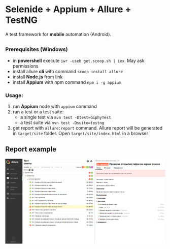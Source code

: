 # Selenide + Appium + Allure + TestNG
A test framework for **mobile** automation (Android).
##
### Prerequisites (Windows)
* in **powershell** execute `iwr -useb get.scoop.sh | iex`. May ask permissions
* install allure **cli** with command `scoop install allure`
* install **Node.js** from [link][link]
* install **Appium** with npm command `npm i -g appium`

### Usage:
1. run **Appium** node with `appium` command
2. run a test or a test suite:
    * a single test via `mvn test -Dtest=GiphyTest`
    * a test suite via `mvn test -Dsuite=testng`
3. get report with `allure:report` command. Allure report will be generated in `target/site` folder. Open `target/site/index.html` in a browser
##
## Report example
![report example](src/test/resources/report_example.png)

[link]: https://nodejs.org/en/